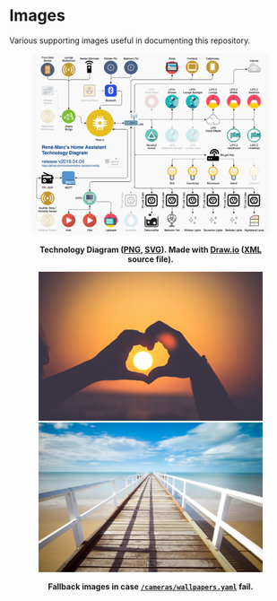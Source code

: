 # Images

Various supporting images useful in documenting this repository.

<div align="center">
    <figure>
        <div>
            <img src="technology-diagram.png" alt="Technology diagram">
        </div>
        <figcaption>
            <p><strong>Technology Diagram (<a href="technology-diagram.png">PNG</a>, <a href="technology-diagram.svg">SVG</a>). Made with <a href="https://www.draw.io">Draw.io</a> (<a href="technology-diagram.xml">XML</a> source file).</strong></p>
        </figcaption>
    </figure>
</div>

<div align="center">
    <figure>
        <div>
            <img src="wallpaper-1.jpg" alt="Default wallpaper 1" width="400">
            <img src="wallpaper-2.jpg" alt="Default wallpaper 2" width="400">
        </div>
        <figcaption>
            <p><strong>Fallback images in case <a href="../../cameras/wallpapers.yaml"><code>/cameras/wallpapers.yaml</code></a> fail.</strong></p>
        </figcaption>
    </figure>
</div>
